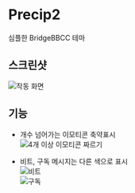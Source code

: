 # Precip2
심플한 BridgeBBCC 테마

## 스크린샷
![작동 화면](https://i.imgur.com/1Q7D3Sk.gif)

## 기능

* 개수 넘어가는 이모티콘 축약표시  
![4개 이상 이모티콘 짜르기](https://i.imgur.com/vMY6qbG.png)

* 비트, 구독 메시지는 다른 색으로 표시  
![비트](https://i.imgur.com/EaR2wkd.png)  
![구독](https://i.imgur.com/04G1Rfm.png)  
